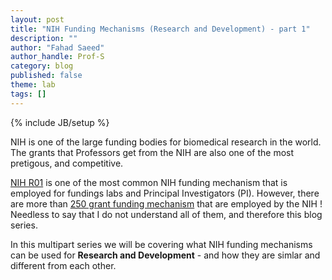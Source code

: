 ```yaml
---
layout: post
title: "NIH Funding Mechanisms (Research and Development) - part 1"
description: ""
author: "Fahad Saeed"
author_handle: Prof-S
category: blog
published: false
theme: lab
tags: []
---
```

{% include JB/setup %}

NIH is one of the large funding bodies for biomedical research in the world. The grants that Professors get from the NIH are also one of the most pretigous, and competitive.

[NIH R01](https://grants.nih.gov/funding/activity-codes/R01) is one of the most common NIH funding mechanism that is employed for fundings labs and Principal Investigators (PI). However, there are more than [250 grant funding mechanism](https://grants.nih.gov/funding/activity-codes) that are employed by the NIH ! Needless to say that I do not understand all of them, and therefore this blog series.

In this multipart series we will be covering what NIH funding mechanisms can be used for **Research and Development** - and how they are simlar and different from each other. 



